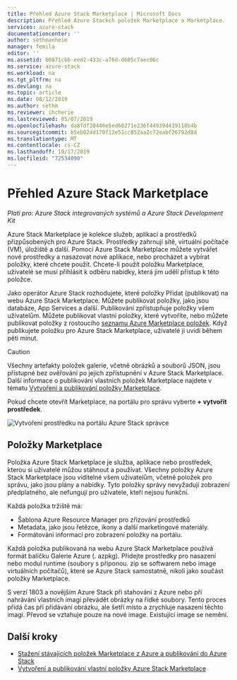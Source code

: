 ```yaml
---
title: Přehled Azure Stack Marketplace | Microsoft Docs
description: Přehled Azure Stackch položek Marketplace a Marketplace.
services: azure-stack
documentationcenter: ''
author: sethmanheim
manager: femila
editor: ''
ms.assetid: 60871cbb-eed2-433c-a76d-d605c7aec06c
ms.service: azure-stack
ms.workload: na
ms.tgt_pltfrm: na
ms.devlang: na
ms.topic: article
ms.date: 08/12/2019
ms.author: sethm
ms.reviewer: ihcherie
ms.lastreviewed: 05/07/2019
ms.openlocfilehash: da8fdf20446e5ed60271e236f44939d439118b4b
ms.sourcegitcommit: b5eb024d170f12e51cc852aa2c72eabf26792d8d
ms.translationtype: MT
ms.contentlocale: cs-CZ
ms.lasthandoff: 10/17/2019
ms.locfileid: "72534090"
---
```

# <a name="azure-stack-marketplace-overview"></a>Přehled Azure Stack Marketplace

*Platí pro: Azure Stack integrovaných systémů a Azure Stack Development Kit*

Azure Stack Marketplace je kolekce služeb, aplikací a prostředků přizpůsobených pro Azure Stack. Prostředky zahrnují sítě, virtuální počítače (VM), úložiště a další. Pomocí Azure Stack Marketplace můžete vytvářet nové prostředky a nasazovat nové aplikace, nebo procházet a vybírat položky, které chcete použít. Chcete-li použít položku Marketplace, uživatelé se musí přihlásit k odběru nabídky, která jim udělí přístup k této položce.

Jako operátor Azure Stack rozhodujete, které položky Přidat (publikovat) na webu Azure Stack Marketplace. Můžete publikovat položky, jako jsou databáze, App Services a další. Publikování zpřístupňuje položky všem uživatelům. Můžete publikovat vlastní položky, které vytvoříte, nebo můžete publikovat položky z rostoucího [seznamu Azure Marketplace položek](azure-stack-marketplace-azure-items.md). Když publikujete položku pro Azure Stack Marketplace, uživatelé ji uvidí během pěti minut.

> [!CAUTION]  
> Všechny artefakty položek galerie, včetně obrázků a souborů JSON, jsou přístupné bez ověřování po jejich zpřístupnění v Azure Stack Marketplace. Další informace o publikování vlastních položek Marketplace najdete v tématu [Vytvoření a publikování položky Marketplace](azure-stack-create-and-publish-marketplace-item.md).

Pokud chcete otevřít Marketplace, na portálu pro správu vyberte **+ vytvořit prostředek**.

![Vytvoření prostředku na portálu Azure Stack správce](media/azure-stack-marketplace/marketplace1.png)

## <a name="marketplace-items"></a>Položky Marketplace

Položka Azure Stack Marketplace je služba, aplikace nebo prostředek, kterou si uživatelé můžou stáhnout a používat. Všechny položky Azure Stack Marketplace jsou viditelné všem uživatelům, včetně položek pro správu, jako jsou plány a nabídky. Tyto položky správy nevyžadují zobrazení předplatného, ale nefungují pro uživatele, kteří nejsou funkční.

Každá položka tržiště má:

* Šablona Azure Resource Manager pro zřizování prostředků
* Metadata, jako jsou řetězce, ikony a další marketingové materiály.
* Formátování informací pro zobrazení položky na portálu.

Každá položka publikovaná na webu Azure Stack Marketplace používá formát balíčku Galerie Azure (. azpkg). Přidejte prostředky pro nasazení nebo modul runtime (soubory s příponou. zip se softwarem nebo image virtuálních počítačů), které se Azure Stack samostatně, nikoli jako součást položky Marketplace.

S verzí 1803 a novějším Azure Stack při stahování z Azure nebo při nahrávání vlastních imagí převádět obrázky na řídké soubory. Tento proces přidá čas při přidávání obrázku, ale šetří místo a zrychluje nasazení těchto imagí. Převod se vztahuje pouze na nové image. Existující image se nemění.

## <a name="next-steps"></a>Další kroky

* [Stažení stávajících položek Marketplace z Azure a publikování do Azure Stack](azure-stack-download-azure-marketplace-item.md)  
* [Vytvoření a publikování vlastní položky Azure Stack Marketplace](azure-stack-create-and-publish-marketplace-item.md)
